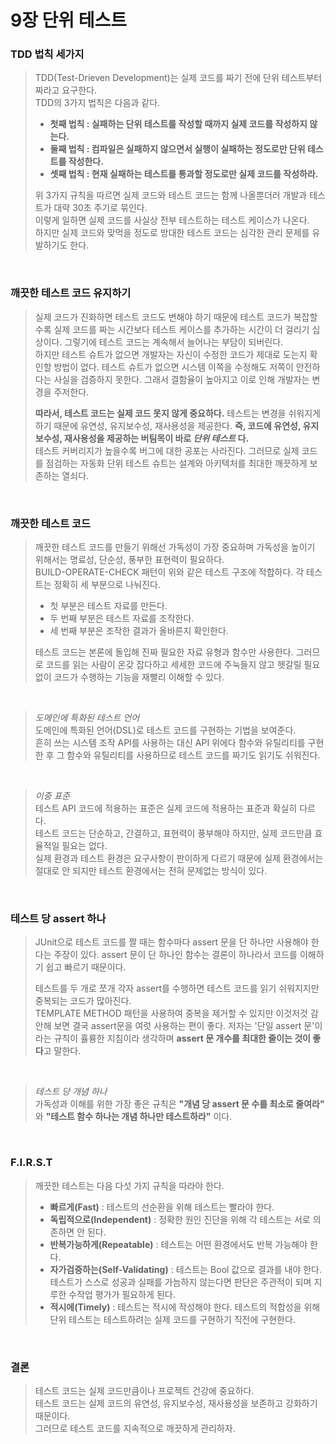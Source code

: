 9장 단위 테스트
========


### TDD 법칙 세가지
>TDD(Test-Drieven Development)는 실제 코드를 짜기 전에 단위 테스트부터 짜라고 요구한다.  
TDD의 3가지 법칙은 다음과 같다.
>
>- __첫째 법칙 : 실패하는 단위 테스트를 작성할 때까지 실제 코드를 작성하지 않는다.__
>- __둘째 법칙 : 컴파일은 실패하지 않으면서 실행이 실패하는 정도로만 단위 테스트를 작성한다.__
>- __셋째 법칙 : 현재 실패하는 테스트를 통과할 정도로만 실제 코드를 작성하라.__
>
>
>위 3가지 규칙을 따르면 실제 코드와 테스트 코드는 함께 나올뿐더러 개발과 테스트가 대략 30초 주기로 묶인다.  
이렇게 일하면 실제 코드를 사실상 전부 테스트하는 테스트 케이스가 나온다.  
하지만 실제 코드와 맞먹을 정도로 방대한 테스트 코드는 심각한 관리 문제를 유발하기도 한다.

<br>

### 깨끗한 테스트 코드 유지하기
>실제 코드가 진화하면 테스트 코드도 변해야 하기 때문에 테스트 코드가 복잡할수록 실제 코드를 짜는 시간보다 테스트 케이스를 추가하는 시간이 더 걸리기 십상이다. 그렇기에 테스트 코드는 계속해서 늘어나는 부담이 되버린다.  
하지만 테스트 슈트가 없으면 개발자는 자신이 수정한 코드가 제대로 도는지 확인할 방법이 없다. 테스트 슈트가 없으면 시스템 이쪽을 수정해도 저쪽이 안전하다는 사실을 검증하지 못한다. 그래서 결함율이 높아지고 이로 인해 개발자는 변경을 주저한다.
>
>__따라서, 테스트 코드는 실제 코드 못지 않게 중요하다.__
테스트는 변경을 쉬워지게 하기 때문에 유연성, 유지보수성, 재사용성을 제공한다. __즉, 코드에 유연성, 유지보수성, 재사용성을 제공하는 버팀목이 바로 _단위 테스트_ 다.__  
테스트 커버리지가 높을수록 버그에 대한 공포는 사라진다. 그러므로 실제 코드를 점검하는 자동화 단위 테스트 슈트는 설계와 아키텍처를 최대한 깨끗하게 보존하는 열쇠다.

<br>

### 깨끗한 테스트 코드
>깨끗한 테스트 코드를 만들기 위해선 가독성이 가장 중요하며 가독성을 높이기 위해서는 명료성, 단순성, 풍부한 표현력이 필요하다.  
BUILD-OPERATE-CHECK 패턴이 위와 같은 테스트 구조에 적합하다. 각 테스트는 정확히 세 부분으로 나눠진다.
>- 첫 부분은 테스트 자료를 만든다.
>- 두 번째 부분은 테스트 자료를 조작한다.
>- 세 번째 부분은 조작한 결과가 올바른지 확인한다.
>
>테스트 코드는 본론에 돌입해 진짜 필요한 자료 유형과 함수만 사용한다. 그러므로 코드를 읽는 사람이 온갖 잡다하고 세세한 코드에 주눅들지 않고 헷갈릴 필요 없이 코드가 수행하는 기능을 재빨리 이해할 수 있다.
<br>

>_도메인에 특화된 테스트 언어_  
도메인에 특화된 언어(DSL)로 테스트 코드를 구현하는 기법을 보여준다.  
흔히 쓰는 시스템 조작 API를 사용하는 대신 API 위에다 함수와 유틸리티를 구현한 후 그 함수와 유틸리티를 사용하므로 테스트 코드를 짜기도 읽기도 쉬워진다.
<br>

>_이중 표준_   
테스트 API 코드에 적용하는 표준은 실제 코드에 적용하는 표준과 확실히 다르다.  
테스트 코드는 단순하고, 간결하고, 표현력이 풍부해야 하지만, 실제 코드만큼 효율적일 필요는 없다.  
실제 환경과 테스트 환경은 요구사항이 판이하게 다르기 때문에 실제 환경에서는 절대로 안 되지만 테스트 환경에서는 전혀 문제없는 방식이 있다.

<br>

### 테스트 당 assert 하나
>JUnit으로 테스트 코드를 짤 때는 함수마다 assert 문을 단 하나만 사용해야 한다는 주장이 있다.
assert 문이 단 하나인 함수는 결론이 하나라서 코드를 이해하기 쉽고 빠르기 때문이다.
>
>테스트를 두 개로 쪼개 각자 assert를 수행하면 테스트 코드를 읽기 쉬워지지만 중복되는 코드가 많아진다.  
TEMPLATE METHOD 패턴을 사용하여 중복을 제거할 수 있지만 이것저것 감안해 보면 결국 assert문을 여럿 사용하는 편이 좋다.
저자는 '단일 assert 문'이라는 규칙이 휼륭한 지침이라 생각하며 **assert 문 개수를 최대한 줄이는 것이 좋다**고 말한다.  
<br>

>_테스트 당 개념 하나_  
가독성과 이해를 위한 가장 좋은 규칙은 __"개념 당 assert 문 수를 최소로 줄여라"__ 와 __"테스트 함수 하나는 개념 하나만 테스트하라"__ 이다.

<br>

### F.I.R.S.T
>깨끗한 테스트는 다음 다섯 가지 규칙을 따라야 한다.
>
>- __빠르게(Fast)__ : 테스트의 선순환을 위해 테스트는 빨라야 한다.
>- __독립적으로(Independent)__ : 정확한 원인 진단을 위해 각 테스트는 서로 의존하면 안 된다.
>- __반복가능하게(Repeatable)__ : 테스트는 어떤 환경에서도 반복 가능해야 한다.
>- __자가검증하는(Self-Validating)__ : 테스트는 Bool 값으로 결과를 내야 한다. 테스트가 스스로 성공과 실패를 가늠하지 않는다면 판단은 주관적이 되며 지루한 수작업 평가가 필요하게 된다.
>- __적시에(Timely)__ : 테스트는 적시에 작성해야 한다. 테스트의 적합성을 위해 단위 테스트는 테스트하려는 실제 코드를 구현하기 직전에 구현한다.

<br>

### 결론
>테스트 코드는 실제 코드만큼이나 프로젝트 건강에 중요하다.   
테스트 코드는 실제 코드의 유연성, 유지보수성, 재사용성을 보존하고 강화하기 때문이다.  
그러므로 테스트 코드를 지속적으로 깨끗하게 관리하자.  
